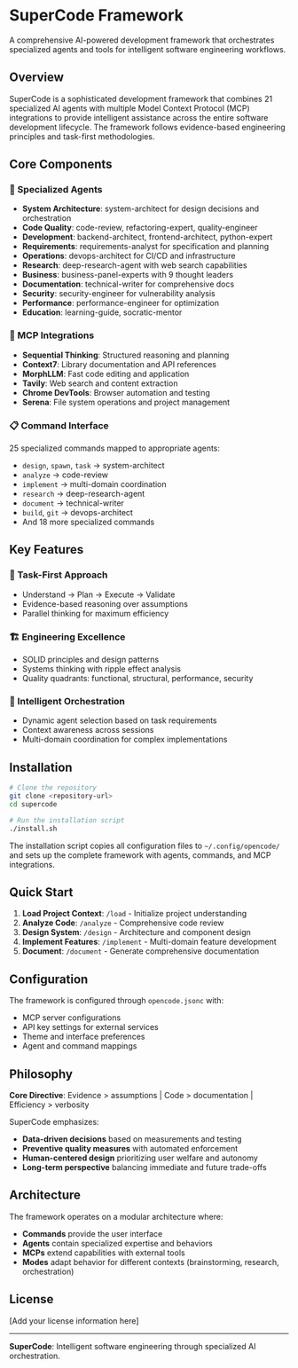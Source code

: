 # SuperCode Framework

A comprehensive AI-powered development framework that orchestrates specialized agents and tools for intelligent software engineering workflows.

## Overview

SuperCode is a sophisticated development framework that combines 21 specialized AI agents with multiple Model Context Protocol (MCP) integrations to provide intelligent assistance across the entire software development lifecycle. The framework follows evidence-based engineering principles and task-first methodologies.

## Core Components

### 🤖 Specialized Agents
- **System Architecture**: system-architect for design decisions and orchestration
- **Code Quality**: code-review, refactoring-expert, quality-engineer
- **Development**: backend-architect, frontend-architect, python-expert
- **Requirements**: requirements-analyst for specification and planning
- **Operations**: devops-architect for CI/CD and infrastructure
- **Research**: deep-research-agent with web search capabilities
- **Business**: business-panel-experts with 9 thought leaders
- **Documentation**: technical-writer for comprehensive docs
- **Security**: security-engineer for vulnerability analysis
- **Performance**: performance-engineer for optimization
- **Education**: learning-guide, socratic-mentor

### 🔧 MCP Integrations
- **Sequential Thinking**: Structured reasoning and planning
- **Context7**: Library documentation and API references
- **MorphLLM**: Fast code editing and application
- **Tavily**: Web search and content extraction
- **Chrome DevTools**: Browser automation and testing
- **Serena**: File system operations and project management

### 📋 Command Interface
25 specialized commands mapped to appropriate agents:
- `design`, `spawn`, `task` → system-architect
- `analyze` → code-review
- `implement` → multi-domain coordination
- `research` → deep-research-agent
- `document` → technical-writer
- `build`, `git` → devops-architect
- And 18 more specialized commands

## Key Features

### 🎯 Task-First Approach
- Understand → Plan → Execute → Validate
- Evidence-based reasoning over assumptions
- Parallel thinking for maximum efficiency

### 🏗️ Engineering Excellence
- SOLID principles and design patterns
- Systems thinking with ripple effect analysis
- Quality quadrants: functional, structural, performance, security

### 🔄 Intelligent Orchestration
- Dynamic agent selection based on task requirements
- Context awareness across sessions
- Multi-domain coordination for complex implementations

## Installation

```bash
# Clone the repository
git clone <repository-url>
cd supercode

# Run the installation script
./install.sh
```

The installation script copies all configuration files to `~/.config/opencode/` and sets up the complete framework with agents, commands, and MCP integrations.

## Quick Start

1. **Load Project Context**: `/load` - Initialize project understanding
2. **Analyze Code**: `/analyze` - Comprehensive code review
3. **Design System**: `/design` - Architecture and component design
4. **Implement Features**: `/implement` - Multi-domain feature development
5. **Document**: `/document` - Generate comprehensive documentation

## Configuration

The framework is configured through `opencode.jsonc` with:
- MCP server configurations
- API key settings for external services
- Theme and interface preferences
- Agent and command mappings

## Philosophy

**Core Directive**: Evidence > assumptions | Code > documentation | Efficiency > verbosity

SuperCode emphasizes:
- **Data-driven decisions** based on measurements and testing
- **Preventive quality measures** with automated enforcement
- **Human-centered design** prioritizing user welfare and autonomy
- **Long-term perspective** balancing immediate and future trade-offs

## Architecture

The framework operates on a modular architecture where:
- **Commands** provide the user interface
- **Agents** contain specialized expertise and behaviors
- **MCPs** extend capabilities with external tools
- **Modes** adapt behavior for different contexts (brainstorming, research, orchestration)

## License

[Add your license information here]

---

**SuperCode**: Intelligent software engineering through specialized AI orchestration.